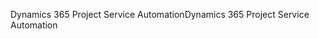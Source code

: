 <span data-ttu-id="51566-101">Dynamics 365 Project Service Automation</span><span class="sxs-lookup"><span data-stu-id="51566-101">Dynamics 365 Project Service Automation</span></span>
